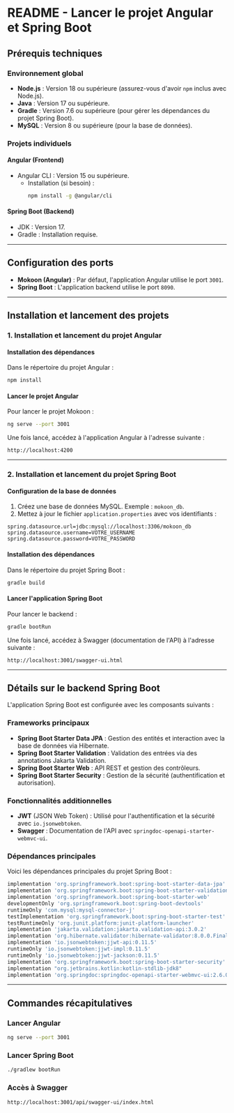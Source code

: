 # README - Lancer le projet Angular et Spring Boot

## Prérequis techniques

### Environnement global
- **Node.js** : Version 18 ou supérieure (assurez-vous d'avoir `npm` inclus avec Node.js).
- **Java** : Version 17 ou supérieure.
- **Gradle** : Version 7.6 ou supérieure (pour gérer les dépendances du projet Spring Boot).
- **MySQL** : Version 8 ou supérieure (pour la base de données).

### Projets individuels
#### Angular (Frontend)
- Angular CLI : Version 15 ou supérieure.
    - Installation (si besoin) :
      ```bash
      npm install -g @angular/cli
      ```

#### Spring Boot (Backend)
- JDK : Version 17.
- Gradle : Installation requise.

---

## Configuration des ports

- **Mokoon (Angular)** : Par défaut, l'application Angular utilise le port `3001`.
- **Spring Boot** : L'application backend utilise le port `8090`.

---

## Installation et lancement des projets

### 1. Installation et lancement du projet Angular

#### Installation des dépendances
Dans le répertoire du projet Angular :
```bash
npm install
```

#### Lancer le projet Angular
Pour lancer le projet Mokoon :
```bash
ng serve --port 3001
```

Une fois lancé, accédez à l'application Angular à l'adresse suivante :
```
http://localhost:4200
```

---

### 2. Installation et lancement du projet Spring Boot

#### Configuration de la base de données
1. Créez une base de données MySQL. Exemple : `mokoon_db`.
2. Mettez à jour le fichier `application.properties` avec vos identifiants :
```properties
spring.datasource.url=jdbc:mysql://localhost:3306/mokoon_db
spring.datasource.username=VOTRE_USERNAME
spring.datasource.password=VOTRE_PASSWORD
```

#### Installation des dépendances
Dans le répertoire du projet Spring Boot :
```bash
gradle build
```

#### Lancer l'application Spring Boot
Pour lancer le backend :
```bash
gradle bootRun
```

Une fois lancé, accédez à Swagger (documentation de l'API) à l'adresse suivante :
```
http://localhost:3001/swagger-ui.html
```

---

## Détails sur le backend Spring Boot

L'application Spring Boot est configurée avec les composants suivants :

### Frameworks principaux
- **Spring Boot Starter Data JPA** : Gestion des entités et interaction avec la base de données via Hibernate.
- **Spring Boot Starter Validation** : Validation des entrées via des annotations Jakarta Validation.
- **Spring Boot Starter Web** : API REST et gestion des contrôleurs.
- **Spring Boot Starter Security** : Gestion de la sécurité (authentification et autorisation).

### Fonctionnalités additionnelles
- **JWT** (JSON Web Token) : Utilisé pour l'authentification et la sécurité avec `io.jsonwebtoken`.
- **Swagger** : Documentation de l'API avec `springdoc-openapi-starter-webmvc-ui`.

### Dépendances principales
Voici les dépendances principales du projet Spring Boot :
```groovy
implementation 'org.springframework.boot:spring-boot-starter-data-jpa'
implementation 'org.springframework.boot:spring-boot-starter-validation'
implementation 'org.springframework.boot:spring-boot-starter-web'
developmentOnly 'org.springframework.boot:spring-boot-devtools'
runtimeOnly 'com.mysql:mysql-connector-j'
testImplementation 'org.springframework.boot:spring-boot-starter-test'
testRuntimeOnly 'org.junit.platform:junit-platform-launcher'
implementation 'jakarta.validation:jakarta.validation-api:3.0.2'
implementation 'org.hibernate.validator:hibernate-validator:8.0.0.Final'
implementation 'io.jsonwebtoken:jjwt-api:0.11.5'
runtimeOnly 'io.jsonwebtoken:jjwt-impl:0.11.5'
runtimeOnly 'io.jsonwebtoken:jjwt-jackson:0.11.5'
implementation 'org.springframework.boot:spring-boot-starter-security'
implementation "org.jetbrains.kotlin:kotlin-stdlib-jdk8"
implementation 'org.springdoc:springdoc-openapi-starter-webmvc-ui:2.6.0'
```

---

## Commandes récapitulatives

### Lancer Angular
```bash
ng serve --port 3001
```

### Lancer Spring Boot
```bash
./gradlew bootRun  
```

### Accès à Swagger
```
http://localhost:3001/api/swagger-ui/index.html
```

